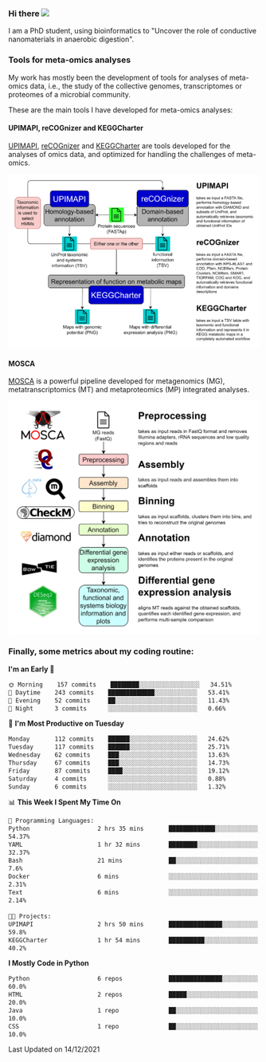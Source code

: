 ### Hi there <img src="https://media.giphy.com/media/hvRJCLFzcasrR4ia7z/giphy.gif" width="25px">

I am a PhD student, using bioinformatics to "Uncover the role of conductive nanomaterials in anaerobic digestion".

### Tools for meta-omics analyses

My work has mostly been the development of tools for analyses of meta-omics data, i.e., the study of the collective genomes, transcriptomes or proteomes of a microbial community.

These are the main tools I have developed for meta-omics analyses:

#### UPIMAPI, reCOGnizer and KEGGCharter

[UPIMAPI](https://github.com/iquasere/UPIMAPI), [reCOGnizer](https://github.com/iquasere/reCOGnizer) and [KEGGCharter](https://github.com/iquasere/KEGGCharter) are tools developed for the analyses of omics data, and optimized for handling the challenges of meta-omics.

<p align="center">
    <img src="assets/annotation_workflow.png">
</p>

#### MOSCA

[MOSCA](https://github.com/iquasere/MOSCA) is a powerful pipeline developed for metagenomics (MG), metatranscriptomics (MT) and metaproteomics (MP) integrated analyses.

<p align="center">
    <img src="assets/mosca_workflow.png" align="center" width="700">
</p>


### Finally, some metrics about my coding routine:

<!--START_SECTION:waka-->
**I'm an Early 🐤** 

```text
🌞 Morning    157 commits    ████████░░░░░░░░░░░░░░░░░   34.51% 
🌆 Daytime    243 commits    █████████████░░░░░░░░░░░░   53.41% 
🌃 Evening    52 commits     ██░░░░░░░░░░░░░░░░░░░░░░░   11.43% 
🌙 Night      3 commits      ░░░░░░░░░░░░░░░░░░░░░░░░░   0.66%

```
📅 **I'm Most Productive on Tuesday** 

```text
Monday       112 commits    ██████░░░░░░░░░░░░░░░░░░░   24.62% 
Tuesday      117 commits    ██████░░░░░░░░░░░░░░░░░░░   25.71% 
Wednesday    62 commits     ███░░░░░░░░░░░░░░░░░░░░░░   13.63% 
Thursday     67 commits     ███░░░░░░░░░░░░░░░░░░░░░░   14.73% 
Friday       87 commits     ████░░░░░░░░░░░░░░░░░░░░░   19.12% 
Saturday     4 commits      ░░░░░░░░░░░░░░░░░░░░░░░░░   0.88% 
Sunday       6 commits      ░░░░░░░░░░░░░░░░░░░░░░░░░   1.32%

```


📊 **This Week I Spent My Time On** 

```text
💬 Programming Languages: 
Python                   2 hrs 35 mins       █████████████░░░░░░░░░░░░   54.37% 
YAML                     1 hr 32 mins        ████████░░░░░░░░░░░░░░░░░   32.37% 
Bash                     21 mins             ██░░░░░░░░░░░░░░░░░░░░░░░   7.6% 
Docker                   6 mins              ░░░░░░░░░░░░░░░░░░░░░░░░░   2.31% 
Text                     6 mins              ░░░░░░░░░░░░░░░░░░░░░░░░░   2.14%

🐱‍💻 Projects: 
UPIMAPI                  2 hrs 50 mins       ███████████████░░░░░░░░░░   59.8% 
KEGGCharter              1 hr 54 mins        ██████████░░░░░░░░░░░░░░░   40.2%

```

**I Mostly Code in Python** 

```text
Python                   6 repos             ███████████████░░░░░░░░░░   60.0% 
HTML                     2 repos             █████░░░░░░░░░░░░░░░░░░░░   20.0% 
Java                     1 repo              ██░░░░░░░░░░░░░░░░░░░░░░░   10.0% 
CSS                      1 repo              ██░░░░░░░░░░░░░░░░░░░░░░░   10.0%

```



 Last Updated on 14/12/2021
<!--END_SECTION:waka-->
